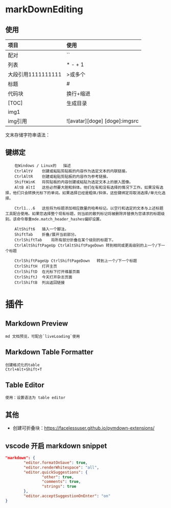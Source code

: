 # markDownEditing

## 使用

|        项目        |              使用             |
| :-----------------| :---------------------------- |
| 配对               | ``                            |
| 列表               | * - + 1                       |
| 大段引用1111111111 | >或多个                       |
| 标题               | #                             |
| 代码块             | 换行+缩进                     |
| [TOC]              | 生成目录                      |
| img1               | ![]()                         |
| img引用            | ![avatar][doge] [doge]:imgsrc |

文末存储字符串语法：

## 键绑定

~~~note
	在Windows / Linux的   描述
	CtrlAltV    创建或粘贴剪贴板的内容作为选定文本的内联链接。
	CtrlAltR    创建或粘贴剪贴板的内容作为参考链接。
	ShiftWinK   将剪贴板的内容创建或粘贴为选定文本上的嵌入图像。
	AltB AltI   这些必然要大胆和斜体。他们在有和没有选择的情况下工作。如果没有选择，他们只会转换光标下的单词。如果选择已经是粗体/斜体，这些键绑定将取消选择/单元化选择。

	Ctrl1...6   这些将为标题添加相应数量的哈希标记。以空行和选定的文本与上述标题工具配合使用。如果您选择整个现有标题，则当前的散列标记将被删除并替换为您请求的标题级别。该命令尊重mde.match_header_hashes偏好设置。

	AltShift6   插入一个脚注。
	ShiftTab    折叠/展开当前部分。
	CtrlShiftTab    将所有部分折叠在某个级别的标题下。
	CtrlAltShiftPageUp CtrlAltShiftPageDown 转到相同或更高级别的上一个/下一个标题

	CtrlShiftPageUp CtrlShiftPageDown   转到上一个/下一个标题
	CtrlShiftH  打开主页
	CtrlShiftD  在光标下打开维基页面
	CtrlShiftJ  今天打开杂志页面
	CtrlShiftB  列出返回链接
~~~


# 插件

## Markdown Preview
	md 文档预览，可配合`liveLoading`使用

## Markdown Table Formatter
	创建格式化的table
	Ctrl+Alt+Shift+T

## Table Editor
	使用：设置语法为 table editor

## 其他
* 创建可折叠块：https://facelessuser.github.io/pymdown-extensions/

## vscode 开启 markdown snippet

```json
"markdown": {
		"editor.formatOnSave": true,
		"editor.renderWhitespace": "all",
		"editor.quickSuggestions": {
				"other": true,
				"comments": true,
				"strings": true
		},
		"editor.acceptSuggestionOnEnter": "on"
}
```
